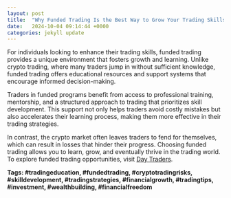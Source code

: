 ```yaml
---
layout: post
title:  "Why Funded Trading Is the Best Way to Grow Your Trading Skills"
date:   2024-10-04 09:14:44 +0000
categories: jekyll update
---
```


For individuals looking to enhance their trading skills, funded trading provides a unique environment that fosters growth and learning. Unlike crypto trading, where many traders jump in without sufficient knowledge, funded trading offers educational resources and support systems that encourage informed decision-making.

Traders in funded programs benefit from access to professional training, mentorship, and a structured approach to trading that prioritizes skill development. This support not only helps traders avoid costly mistakes but also accelerates their learning process, making them more effective in their trading strategies.

In contrast, the crypto market often leaves traders to fend for themselves, which can result in losses that hinder their progress. Choosing funded trading allows you to learn, grow, and eventually thrive in the trading world. To explore funded trading opportunities, visit [Day Traders](https://www.DayTraders.com).

**Tags: #tradingeducation, #fundedtrading, #cryptotradingrisks, #skilldevelopment, #tradingstrategies, #financialgrowth, #tradingtips, #investment, #wealthbuilding, #financialfreedom**

